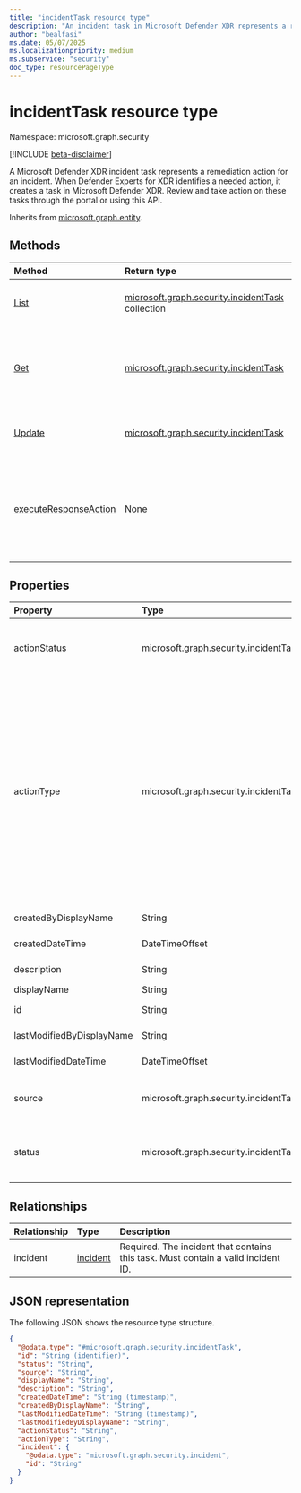 ```yaml
---
title: "incidentTask resource type"
description: "An incident task in Microsoft Defender XDR represents a remediation action identified by Defender Experts for XDR."
author: "bealfasi"
ms.date: 05/07/2025
ms.localizationpriority: medium
ms.subservice: "security"
doc_type: resourcePageType
---
```


# incidentTask resource type

Namespace: microsoft.graph.security

[!INCLUDE [beta-disclaimer](../../includes/beta-disclaimer.md)]

A Microsoft Defender XDR incident task represents a remediation action for an incident. When Defender Experts for XDR identifies a needed action, it creates a task in Microsoft Defender XDR. Review and take action on these tasks through the portal or using this API.

Inherits from [microsoft.graph.entity](../resources/entity.md).

## Methods
|Method|Return type|Description|
|:---|:---|:---|
|[List](../api/security-list-incidenttasks.md)|[microsoft.graph.security.incidentTask](../resources/security-incidenttask.md) collection|Get incident task objects and their properties.|
|[Get](../api/security-incidenttask-get.md)|[microsoft.graph.security.incidentTask](../resources/security-incidenttask.md)|Read properties and relationships of an incident task.|
|[Update](../api/security-incidenttask-update.md)|[microsoft.graph.security.incidentTask](../resources/security-incidenttask.md)|Update the status of an incident task.|
|[executeResponseAction](../api/security-incidenttask-executeresponseaction.md)|None|Execute a remediation action on an incident task. Limited to supported action types.|

## Properties
|Property|Type|Description|
|:---|:---|:---|
|actionStatus|microsoft.graph.security.incidentTaskActionStatus|The execution status of the action. Values: `notStarted`, `inProgress`, `partiallyCompleted`, `completed`, `failed`, `unknownFutureValue`.|
|actionType|microsoft.graph.security.incidentTaskActionType|The remediation action to perform. When creating tasks, these types aren't supported: `markUserAsCompromised`, `requireSignIn`, `hardDeleteEmail`, `softDeleteEmail`. Values: `text`, `isolateDevice`, `stopAndQuarantineFile`, `runAntiVirusScan`, `collectInvestigationPackage`, `restrictAppExecution`, `submitIocRule`, `forceUserPasswordReset`, `disableUser`, `markUserAsCompromised`, `requireSignIn`, `hardDeleteEmail`, `softDeleteEmail`, `unIsolateDevice`, `unRestrictAppExecution`, `enableUser`, `unknownFutureValue`.|
|createdByDisplayName|String|Name of the entity that created the task. Read-only.|
|createdDateTime|DateTimeOffset|Creation time of the task. Read-only.|
|description|String|Description of the remediation action.|
|displayName|String|Title of the task.|
|id|String|Unique GUID identifier for the task.|
|lastModifiedByDisplayName|String|Name of the entity that last updated the task. Read-only.|
|lastModifiedDateTime|DateTimeOffset|Last update time of the task. Read-only.|
|source|microsoft.graph.security.incidentTaskSource|Origin of the task. Values: `defenderExpertsGuidedResponse`, `defenderExpertsManagedResponse`, `unknownFutureValue`.|
|status|microsoft.graph.security.incidentTaskStatus|Current task status. This is the only property you can update. Values: `open`, `inProgress`, `completed`, `failed`, `notRelevant`, `unknownFutureValue`.|

## Relationships
|Relationship|Type|Description|
|:---|:---|:---|
|incident|[incident](../resources/security-incident.md)|Required. The incident that contains this task. Must contain a valid incident ID.|

## JSON representation
The following JSON shows the resource type structure.
<!-- {
  "blockType": "resource",
  "keyProperty": "id",
  "@odata.type": "microsoft.graph.security.incidentTask",
  "baseType": "microsoft.graph.entity",
  "openType": false
}
-->
``` json
{
  "@odata.type": "#microsoft.graph.security.incidentTask",
  "id": "String (identifier)",
  "status": "String",
  "source": "String",
  "displayName": "String",
  "description": "String",
  "createdDateTime": "String (timestamp)",
  "createdByDisplayName": "String",
  "lastModifiedDateTime": "String (timestamp)",
  "lastModifiedByDisplayName": "String",
  "actionStatus": "String",
  "actionType": "String",
  "incident": {
    "@odata.type": "microsoft.graph.security.incident",
    "id": "String"
  }
}
